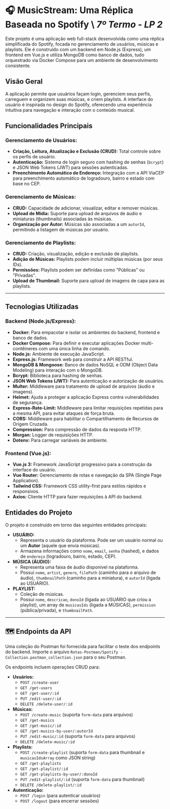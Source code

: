 # 🎧 MusicStream: Uma Réplica Baseada no Spotify \ ***7º Termo - LP 2***

Este projeto é uma aplicação web full-stack desenvolvida como uma réplica simplificada do Spotify, focada no gerenciamento de usuários, músicas e playlists. Ele é construído com um backend em Node.js (Express), um frontend em Vue.js e utiliza MongoDB como banco de dados, tudo orquestrado via Docker Compose para um ambiente de desenvolvimento consistente.

## Visão Geral

A aplicação permite que usuários façam login, gerenciem seus perfis, carreguem e organizem suas músicas, e criem playlists. A interface do usuário é inspirada no design do Spotify, oferecendo uma experiência intuitiva para navegação e interação com o conteúdo musical.

## Funcionalidades Principais


### **Gerenciamento de Usuários:**
*   **Criação, Leitura, Atualização e Exclusão (CRUD):** Total controle sobre os perfis de usuário.
*   **Autenticação:** Sistema de login seguro com hashing de senhas (`bcrypt`) e JSON Web Tokens (JWT) para sessões autenticadas.
*   **Preenchimento Automático de Endereço:** Integração com a API ViaCEP para preenchimento automático de logradouro, bairro e estado com base no CEP.

### **Gerenciamento de Músicas:**
*   **CRUD:** Capacidade de adicionar, visualizar, editar e remover músicas.
*   **Upload de Mídia:** Suporte para upload de arquivos de áudio e miniaturas (thumbnails) associadas às músicas.
*   **Organização por Autor:** Músicas são associadas a um `autorId`, permitindo a listagem de músicas por usuário.

### **Gerenciamento de Playlists:**
*   **CRUD:** Criação, visualização, edição e exclusão de playlists.
*   **Adição de Músicas:** Playlists podem incluir múltiplas músicas (por seus IDs).
*   **Permissões:** Playlists podem ser definidas como "Públicas" ou "Privadas".
*   **Upload de Thumbnail:** Suporte para upload de imagens de capa para as playlists.

  ---

## Tecnologias Utilizadas

### **Backend (Node.js/Express):**

*   **Docker:** Para empacotar e isolar os ambientes do backend, frontend e banco de dados.
*   **Docker Compose:** Para definir e executar aplicações Docker multi-contêineres com uma única linha de comando.
*   **Node.js:** Ambiente de execução JavaScript.
*   **Express.js:** Framework web para construir a API RESTful.
*   **MongoDB & Mongoose:** Banco de dados NoSQL e ODM (Object Data Modeling) para interação com o MongoDB.
*   **Bcrypt:** Biblioteca para hashing de senhas.
*   **JSON Web Tokens (JWT):** Para autenticação e autorização de usuários.
*   **Multer:** Middleware para tratamento de upload de arquivos (áudio e imagens).
*   **Helmet:** Ajuda a proteger a aplicação Express contra vulnerabilidades de segurança.
*   **Express-Rate-Limit:** Middleware para limitar requisições repetidas para a mesma API, para evitar ataques de força bruta.
*   **CORS:** Middleware para habilitar o Compartilhamento de Recursos de Origem Cruzada.
*   **Compression:** Para compressão de dados da resposta HTTP.
*   **Morgan:** Logger de requisições HTTP.
*   **Dotenv:** Para carregar variáveis de ambiente.

### **Frontend (Vue.js):**
*   **Vue.js 3:** Framework JavaScript progressivo para a construção da interface do usuário.
*   **Vue Router:** Gerenciamento de rotas e navegação da SPA (Single Page Application).
*   **Tailwind CSS:** Framework CSS utility-first para estilos rápidos e responsivos.
*   **Axios:** Cliente HTTP para fazer requisições à API do backend.

## Entidades do Projeto

O projeto é construído em torno das seguintes entidades principais:

*   **USUÁRIO:**
    *   Representa o usuário da plataforma. Pode ser um usuário normal ou um **Autor** (aquele que envia músicas).
    *   Armazena informações como `nome`, `email`, `senha` (hashed), e dados de `endereço` (logradouro, bairro, estado, CEP).
*   **MÚSICA (ÁUDIO):**
    *   Representa uma faixa de áudio disponível na plataforma.
    *   Possui `nome`, `artist`, `genero`, `filePath` (caminho para o arquivo de áudio), `thumbnailPath` (caminho para a miniatura), e `autorId` (ligada ao USUÁRIO).
*   **PLAYLIST:**
    *   Coleção de músicas.
    *   Possui `nome`, `descricao`, `donoId` (ligada ao USUÁRIO que criou a playlist), um array de `musicasIds` (ligada a MÚSICAS), `permission` (pública/privada), e `thumbnailPath`.

---

## 🗺️ Endpoints da API

Uma coleção do Postman foi fornecida para facilitar o teste dos endpoints do backend. Importe o arquivo `Rotas-Postman/Spotify - Collection.postman_collection.json` para o seu Postman.

Os endpoints incluem operações CRUD para:

*   **Usuários:**
    *   `POST /create-user`
    *   `GET /get-users`
    *   `GET /get-user/:id`
    *   `PUT /edit-user/:id`
    *   `DELETE /delete-user/:id`
*   **Músicas:**
    *   `POST /create-music` (suporta `form-data` para arquivos)
    *   `GET /get-musics`
    *   `GET /get-music/:id`
    *   `GET /get-musics-by-user/:autorId`
    *   `PUT /edit-music/:id` (suporta `form-data` para arquivos)
    *   `DELETE /delete-music/:id`
*   **Playlists:**
    *   `POST /create-playlist` (suporta `form-data` para thumbnail e `musicasIdsArray` como JSON string)
    *   `GET /get-playlists`
    *   `GET /get-playlist/:id`
    *   `GET /get-playlists-by-user/:donoId`
    *   `PUT /edit-playlist/:id` (suporta `form-data` para thumbnail)
    *   `DELETE /delete-playlist/:id`
*   **Autenticação:**
    *   `POST /login` (para autenticar usuários)
    *   `POST /logout` (para encerrar sessões)
